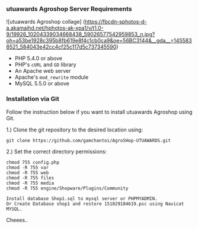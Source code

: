 ### utuawards Agroshop Server Requirements

![utuawards Agroshop collage] (https://fbcdn-sphotos-d-a.akamaihd.net/hphotos-ak-xpa1/v/t1.0-9/19926_10204339034668438_59026577542959853_n.jpg?oh=a53be1928c395b8fb619e8f4c1cb0ca9&oe=56BC3144&__gda__=1455838521_584043e42cc4cf25c117d5c737345590)

- PHP 5.4.0 or above
- PHP's `cURL` and `GD` library
- An Apache web server
- Apache's `mod_rewrite` module
- MySQL 5.5.0 or above

### Installation via Git

Follow the instruction below if you want to install utuawards Agroshop using Git.

1.) Clone the git repository to the desired location using:

    git clone https://github.com/gamchantoi/AgroSHop-UTUAWARDS.git

2.) Set the correct directory permissions:

    chmod 755 config.php
    chmod -R 755 var
    chmod -R 755 web
    chmod -R 755 files
    chmod -R 755 media
    chmod -R 755 engine/Shopware/Plugins/Community

    Install database Shop1.sql to mysql server or PHPMYADMIN.
    Or Create Database shop1 and restore 151029184619.psc using Navicat MYSQL.

Cheees..

